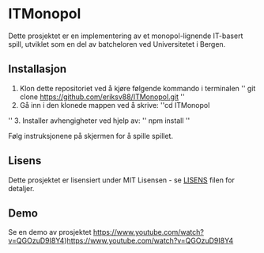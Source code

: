 # ITMonopol

Dette prosjektet er en implementering av et monopol-lignende IT-basert spill, utviklet som en del av batcheloren ved Universitetet i Bergen.

## Installasjon

1. Klon dette repositoriet ved å kjøre følgende kommando i terminalen
   ''
   git clone https://github.com/eriksv88/ITMonopol.git
   ''
2. Gå inn i den klonede mappen ved å skrive:
''cd ITMonopol

''
3. Installer avhengigheter ved hjelp av:
''
npm install
''

Følg instruksjonene på skjermen for å spille spillet.


## Lisens

Dette prosjektet er lisensiert under MIT Lisensen - se [LISENS](LISENS) filen for detaljer.

## Demo

Se en demo av prosjektet https://www.youtube.com/watch?v=QGOzuD9I8Y4)https://www.youtube.com/watch?v=QGOzuD9I8Y4
